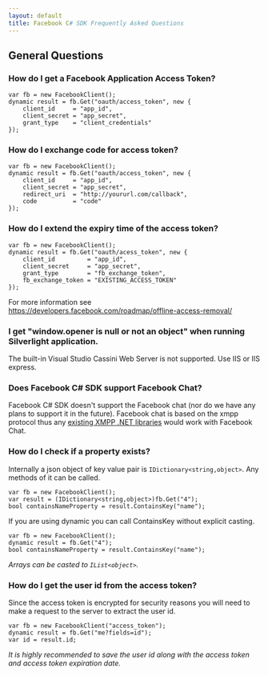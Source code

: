 ```yaml
---
layout: default
title: Facebook C# SDK Frequently Asked Questions
---
```


## General Questions

### How do I get a Facebook Application Access Token?

    var fb = new FacebookClient();
    dynamic result = fb.Get("oauth/access_token", new { 
    	client_id     = "app_id", 
    	client_secret = "app_secret", 
    	grant_type    = "client_credentials" 
    });
    	
### How do I exchange code for access token?

	var fb = new FacebookClient();
	dynamic result = fb.Get("oauth/access_token", new {
		client_id     = "app_id",
		client_secret = "app_secret",
		redirect_uri  = "http://yoururl.com/callback",
		code          = "code"		
	});
	
### How do I extend the expiry time of the access token?

	var fb = new FacebookClient();
	dynamic result = fb.Get("oauth/acess_token", new {
		client_id         = "app_id",
		client_secret     = "app_secret",
		grant_type        = "fb_exchange_token",
		fb_exchange_token = "EXISTING_ACCESS_TOKEN"
	});
	
For more information see https://developers.facebook.com/roadmap/offline-access-removal/

### I get "window.opener is null or not an object" when running Silverlight application.
The built-in Visual Studio Cassini Web Server is not supported. Use IIS or IIS express.

### Does Facebook C# SDK support Facebook Chat?
Facebook C# SDK doesn't support the Facebook chat (nor do we have any plans to support it in the future). Facebook chat is based on the xmpp protocol thus any [existing XMPP .NET libraries](http://xmpp.org/xmpp-software/libraries/) would work with Facebook Chat.

### How do I check if a property exists?
Internally a json object of key value pair is ```IDictionary<string,object>```. Any methods of it can be called.

	var fb = new FacebookClient();
	var result = (IDictionary<string,object>)fb.Get("4");
	bool containsNameProperty = result.ContainsKey("name");

If you are using dynamic you can call ContainsKey without explicit casting.

	var fb = new FacebookClient();
	dynamic result = fb.Get("4");
	bool containsNameProperty = result.ContainsKey("name");

_Arrays can be casted to ```IList<object>```._

### How do I get the user id from the access token?
Since the access token is encrypted for security reasons you will need to make a request to the server to extract
the user id.

	var fb = new FacebookClient("access_token");
	dynamic result = fb.Get("me?fields=id");
	var id = result.id;

_It is highly recommended to save the user id along with the access token and access token expiration date._
